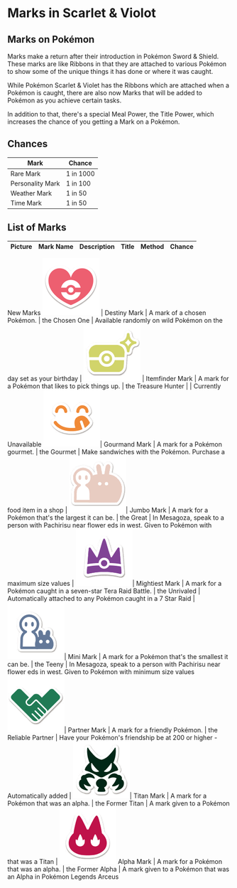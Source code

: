 # Marks in Scarlet & Violot

## Marks on Pokémon
Marks make a return after their introduction in Pokémon Sword & Shield. These marks are like Ribbons in that they are attached to various Pokémon to show some of the unique things it has done or where it was caught.

While Pokémon Scarlet & Violet has the Ribbons which are attached when a Pokémon is caught, there are also now Marks that will be added to Pokémon as you achieve certain tasks.

In addition to that, there's a special Meal Power, the Title Power, which increases the chance of you getting a Mark on a Pokémon.

## Chances
 **Mark**         | **Chance**
------------------|------------
 Rare Mark        | 1 in 1000
 Personality Mark | 1 in 100
 Weather Mark     | 1 in 50
 Time Mark        | 1 in 50

## List of Marks

 **Picture**                    | **Mark Name**   | **Description**                                               | **Title**            | **Method**                                                                                                       | **Chance**
--------------------------------|-----------------|---------------------------------------------------------------|----------------------|------------------------------------------------------------------------------------------------------------------|-----------------------
 New Marks
 ![Destiny-Zeichen](../pokemonimages/destinymark.png)                  | Destiny Mark    | A mark of a chosen Pokémon.                                   | the Chosen One       | Available randomly on wild Pokémon on the day set as your birthday                                               |
 ![Itemfinder-Zeichen](../pokemonimages/itemfindermark.png)                | Itemfinder Mark | A mark for a Pokémon that likes to pick things up.            | the Treasure Hunter  |                                                                                                                  | Currently Unavailable
 ![Gourmand-Zeichen](../pokemonimages/gourmandmark.png)| Gourmand Mark   | A mark for a Pokémon gourmet.                                 | the Gourmet          | Make sandwiches with the Pokémon. Purchase a food item in a shop |
 ![Jumbo-Zeichen](../pokemonimages/jumbomark.png)| Jumbo Mark      | A mark for a Pokémon that's the largest it can be.            | the Great            | In Mesagoza, speak to a person with Pachirisu near flower eds in west. Given to Pokémon with maximum size values |
![Mightiest-Zeichen](../pokemonimages/mightiestmark.png)| Mightiest Mark  | A mark for a Pokémon caught in a seven-star Tera Raid Battle. | the Unrivaled        | Automatically attached to any Pokémon caught in a 7 Star Raid                                                    |
![Mini-Zeichen](../pokemonimages/minimark.png)| Mini Mark       | A mark for a Pokémon that's the smallest it can be.           | the Teeny            | In Mesagoza, speak to a person with Pachirisu near flower eds in west. Given to Pokémon with minimum size values
![Partner-Zeichen](../pokemonimages/partnermark.png)| Partner Mark    | A mark for a friendly Pokémon.                               | the Reliable Partner | Have your Pokémon's friendship be at 200 or higher - Automatically added                                         |
 ![Titan-Zeichen](../pokemonimages/titanmark.png)| Titan Mark      | A mark for a Pokémon that was an alpha.                       | the Former Titan     | A mark given to a Pokémon that was a Titan                                                                       |
 ![Alpha-Zeichen](../pokemonimages/alphamark.png) Alpha Mark      | A mark for a Pokémon that was an alpha.                       | the Former Alpha     | A mark given to a Pokémon that was an Alpha in Pokémon Legends Arceus
